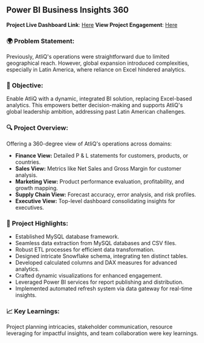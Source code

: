 ## Power BI Business Insights 360

**Project Live Dashboard Link**: [Here](https://app.powerbi.com/view?r=eyJrIjoiNjAwYjc1OGItMTE4My00ZWQ5LTg1NDUtMTc3NDc2OWY2NzY5IiwidCI6ImM2ZTU0OWIzLTVmNDUtNDAzMi1hYWU5LWQ0MjQ0ZGM1YjJjNCJ9)
**View Project Engagement**: [Here](https://www.linkedin.com/posts/shamoon-ansari_business-insight-360-activity-7194199407200759810-5Hfy/?utm_source=share&utm_medium=member_desktop)

### 🌍 Problem Statement:

Previously, AtliQ's operations were straightforward due to limited geographical reach. However, global expansion introduced complexities, especially in Latin America, where reliance on Excel hindered analytics.

### 🎯 Objective:

Enable AtliQ with a dynamic, integrated BI solution, replacing Excel-based analytics. This empowers better decision-making and supports AtliQ's global leadership ambition, addressing past Latin American challenges.

### 🔍 Project Overview:

Offering a 360-degree view of AtliQ's operations across domains:

- **Finance View:** Detailed P & L statements for customers, products, or countries.
- **Sales View:** Metrics like Net Sales and Gross Margin for customer analysis.
- **Marketing View:** Product performance evaluation, profitability, and growth mapping.
- **Supply Chain View:** Forecast accuracy, error analysis, and risk profiles.
- **Executive View:** Top-level dashboard consolidating insights for executives.

### 🌟 Project Highlights:

- Established MySQL database framework.
- Seamless data extraction from MySQL databases and CSV files.
- Robust ETL processes for efficient data transformation.
- Designed intricate Snowflake schema, integrating ten distinct tables.
- Developed calculated columns and DAX measures for advanced analytics.
- Crafted dynamic visualizations for enhanced engagement.
- Leveraged Power BI services for report publishing and distribution.
- Implemented automated refresh system via data gateway for real-time insights.

### 📈 Key Learnings:

Project planning intricacies, stakeholder communication, resource leveraging for impactful insights, and team collaboration were key learnings.
